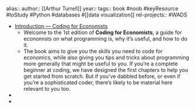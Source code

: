 alias::
author:: [[Arthur Turrell]]
year::
tags:: book #noob #keyResource #toStudy #Python #databases #[[data visualization]]
rel-projects:: #WADS


- [Introduction — Coding for Economists](https://aeturrell.github.io/coding-for-economists/intro.html)
	- Welcome to the 1st edition of **Coding for Economists**, a guide for economists on what programming is, why it’s useful, and how to do it.
	- The book aims to give you the skills you need to code for economics, while also giving you tips and tricks about programming more generally that might be useful to you. If you’re a complete beginner at coding, we have designed the first chapters to help you get started from scratch. But if you’ve dabbled before, or even if you’re a sophisticated coder, there’s likely to be material here relevant to you too.
-
-

